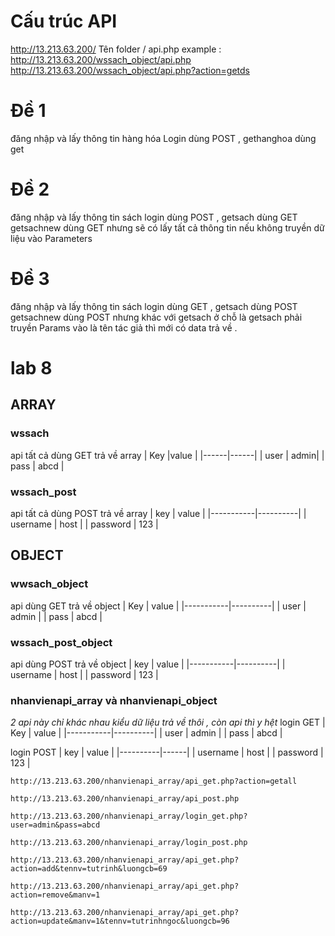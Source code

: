 # Cấu trúc API

http://13.213.63.200/ Tên folder / api.php
example : http://13.213.63.200/wssach_object/api.php
http://13.213.63.200/wssach_object/api.php?action=getds

# Đề 1

đăng nhập và lấy thông tin hàng hóa
Login dùng POST , gethanghoa dùng get

# Đề 2

đăng nhập và lấy thông tin sách
login dùng POST , getsach dùng GET
getsachnew dùng GET nhưng sẽ có lấy tất cả thông tin nếu không truyền dữ liệu vào Parameters

# Đề 3

đăng nhập và lấy thông tin sách
login dùng GET , getsach dùng POST
getsachnew dùng POST nhưng khác với getsach ở chỗ là getsach phải truyền Params vào là tên tác giả thì mới có data trả về .

# lab 8

## ARRAY

### wssach

api tất cả dùng GET trả về array
| Key |value |
|------|------|
| user | admin|
| pass | abcd |

### wssach_post

api tất cả dùng POST trả về array
| key | value |
|-----------|----------|
| username | host |
| password | 123 |

## OBJECT

### wwsach_object

api dùng GET trả về object
| Key | value |
|-----------|----------|
| user | admin |
| pass | abcd |

### wssach_post_object

api dùng POST trả về object
| key | value |
|-----------|----------|
| username | host |
| password | 123 |

### nhanvienapi_array và nhanvienapi_object

_2 api này chỉ khác nhau kiểu dữ liệu trả về thôi , còn api thì y hệt_
login GET
| Key | value |
|-----------|----------|
| user | admin |
| pass | abcd |

login POST
| key | value |
|----------|------|
| username | host |
| password | 123 |

```
http://13.213.63.200/nhanvienapi_array/api_get.php?action=getall
```

```
http://13.213.63.200/nhanvienapi_array/api_post.php
```

```
http://13.213.63.200/nhanvienapi_array/login_get.php?user=admin&pass=abcd
```

```
http://13.213.63.200/nhanvienapi_array/login_post.php
```

```
http://13.213.63.200/nhanvienapi_array/api_get.php?action=add&tennv=tutrinh&luongcb=69
```

```
http://13.213.63.200/nhanvienapi_array/api_get.php?action=remove&manv=1
```

```
http://13.213.63.200/nhanvienapi_array/api_get.php?action=update&manv=1&tennv=tutrinhngoc&luongcb=96
```
